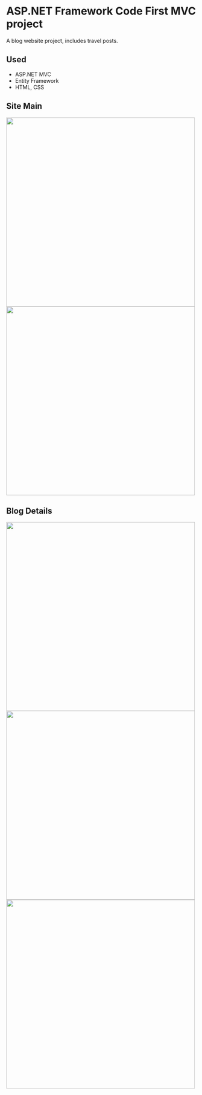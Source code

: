 # ASP.NET Framework Code First MVC project 
A blog website project, includes travel posts.

## Used

- ASP.NET MVC
- Entity Framework
- HTML, CSS

## Site Main

<img height="500" src="https://user-images.githubusercontent.com/107196935/213278762-24916836-28cd-40de-907a-c343ebba4137.jpg"/>
<img height="500" src="https://user-images.githubusercontent.com/107196935/213278770-feaec88b-a989-47fe-a492-a5f9ce8ebb04.jpg"/>

## Blog Details

<img height="500" src="https://user-images.githubusercontent.com/107196935/213278741-fc04c646-19fe-4257-96e8-b2aeab30538f.jpg"/>
<img height="500" src="https://user-images.githubusercontent.com/107196935/213278746-d343e5f7-2901-4b22-9f20-2bb2b30f32c9.jpg"/>
<img height="500" src="https://user-images.githubusercontent.com/107196935/213278750-02e35db0-fdfc-4045-9515-3ffa848c8fb7.jpg"/>
